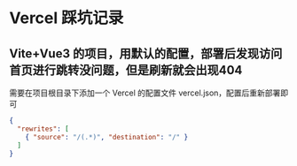 # Vercel 踩坑记录

## Vite+Vue3 的项目，用默认的配置，部署后发现访问首页进行跳转没问题，但是刷新就会出现404
需要在项目根目录下添加一个 Vercel 的配置文件 vercel.json，配置后重新部署即可
```json
{
  "rewrites": [
    { "source": "/(.*)", "destination": "/" }
  ]
}
```